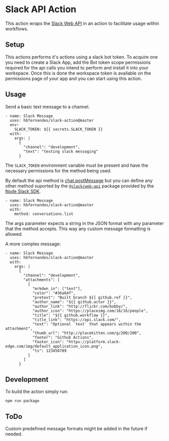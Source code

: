 # Slack API Action
This action wraps the [Slack Web API](https://api.slack.com/web) in an action to facilitate usage within workflows.

## Setup
This actions performs it's actions using a slack bot token. To acquire one you need to create a Slack App, add the Bot token scope permissions required for the api calls you intend to perform and install it into your workspace. Once this is done the workspace token is available on the permissions page of your app and you can start using this action. 

## Usage
Send a basic text message to a channel.
```
- name: Slack Message                     
  uses: hbfernandes/slack-action@master
  env:
    SLACK_TOKEN: ${{ secrets.SLACK_TOKEN }}   
  with:
    args: |
      {
        "channel": "development",
        "text": "testing slack messaging"
      }
```

The `SLACK_TOKEN` environment variable must be present and have the necessary permissions for the method being used.

By default the api method is [chat.postMessage](https://api.slack.com/methods/chat.postMessage) but you can define any other method suported by the [`@slack/web-api`](https://slack.dev/node-slack-sdk/web-api) package provided by the [Node Slack SDK](https://slack.dev/node-slack-sdk/).

```
- name: Slack Message                     
  uses: hbfernandes/slack-action@master   
  with:
    method: conversations.list
```

The args parameter expects a string in the JSON format with any parameter that the method accepts. This way any custom message formatting is allowed.

A more complex message:
```
- name: Slack Message                     
  uses: hbfernandes/slack-action@master   
  with:
    args: |
      {
        "channel": "development",
        "attachments": [
          {
            "mrkdwn_in": ["text"],
            "color": "#36a64f",
            "pretext": "Built branch ${{ github.ref }}",
            "author_name": "${{ github.actor }}",
            "author_link": "http://flickr.com/bobby/",
            "author_icon": "https://placeimg.com/16/16/people",
            "title": "${{ github.workflow }}",
            "title_link": "https://api.slack.com/",
            "text": "Optional `text` that appears within the attachment",
            "thumb_url": "http://placekitten.com/g/200/200",
            "footer": "Github Actions",
            "footer_icon": "https://platform.slack-edge.com/img/default_application_icon.png",
            "ts": 123456789
          }
        ]
      }
```

## Development
To build the action simply run:
```
npm run package
```

## ToDo
Custom predefined message formats might be added in the future if needed. 